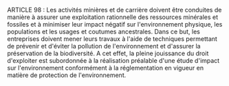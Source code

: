 ARTICLE 98 : Les activités minières et de carrière doivent être
conduites de manière à assurer une exploitation rationnelle des
ressources minérales et fossiles et à minimiser leur impact négatif sur
l'environnement physique, les populations et les usages et coutumes
ancestrales.
Dans ce but, les entreprises doivent mener leurs travaux à l'aide de
techniques permettant de prévenir et d'éviter la pollution de
l'environnement et d'assurer la préservation de la biodiversité.
A cet effet, la pleine jouissance du droit d'exploiter est subordonnée à
la réalisation préalable d'une étude d'impact sur l'environnement
conformément à la réglementation en vigueur en matière de protection de
l'environnement.